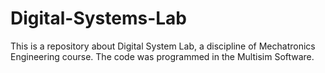# Digital-Systems-Lab
This is a repository about Digital System Lab, a discipline of Mechatronics Engineering course. The code was programmed in the Multisim Software.
